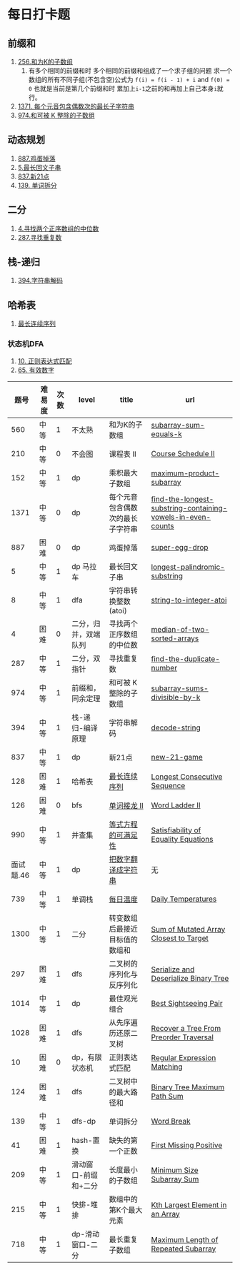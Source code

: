 # 每日打卡题

## 前缀和

1. [256.和为K的子数组](https://leetcode-cn.com/problems/subarray-sum-equals-k/)
   1. 有多个相同的前缀和时 多个相同的前缀和组成了一个求子组的问题 求一个数组的所有不同子组(不包含空)公式为 `f(i) = f(i - 1) + i` and `f(0) = 0` 也就是当前是第几个前缀和时 累加上`i-1`之前的和再加上自己本身`i`就行。
2. [1371. 每个元音包含偶数次的最长子字符串](https://leetcode-cn.com/problems/find-the-longest-substring-containing-vowels-in-even-counts/)
3. [974.和可被 K 整除的子数组](https://leetcode-cn.com/problems/subarray-sums-divisible-by-k/)

## 动态规划

1. [887.鸡蛋掉落](https://leetcode-cn.com/problems/super-egg-drop/)
2. [5.最长回文子串](https://leetcode-cn.com/problems/longest-palindromic-substring/)
3. [837.新21点](https://leetcode-cn.com/problems/new-21-game/)
4. [139. 单词拆分](https://leetcode-cn.com/problems/word-break/)

## 二分

1. [4.寻找两个正序数组的中位数](https://leetcode-cn.com/problems/median-of-two-sorted-arrays/)
2. [287.寻找重复数](https://leetcode-cn.com/problems/find-the-duplicate-number/)

## 栈-递归

1. [394.字符串解码](https://leetcode-cn.com/problems/decode-string/)

## 哈希表

1. [最长连续序列](https://leetcode-cn.com/problems/longest-consecutive-sequence/)

### 状态机DFA
1. [10. 正则表达式匹配](https://leetcode-cn.com/problems/regular-expression-matching/)
2. [65. 有效数字](https://leetcode-cn.com/problems/valid-number/)

题号 | 难易度 | 次数 | level | title | url
---|---|---|---|---|---
560 | 中等 |  1 | 不太熟 | 和为K的子数组 | [subarray-sum-equals-k](https://leetcode-cn.com/problems/subarray-sum-equals-k/)
210 | 中等 | 0 | 不会图 | 课程表 II | [Course Schedule II](https://leetcode-cn.com/problems/course-schedule-ii/)
152 | 中等 | 1 | dp | 乘积最大子数组 | [maximum-product-subarray](https://leetcode-cn.com/problems/maximum-product-subarray/)
1371 | 中等 | 0 | dp | 每个元音包含偶数次的最长子字符串 | [find-the-longest-substring-containing-vowels-in-even-counts](https://leetcode-cn.com/problems/find-the-longest-substring-containing-vowels-in-even-counts/)
887 | 困难 | 0 | dp | 鸡蛋掉落 | [super-egg-drop](https://leetcode-cn.com/problems/super-egg-drop/)
5 | 中等 | 1 | dp 马拉车 | 最长回文子串 | [longest-palindromic-substring](https://leetcode-cn.com/problems/longest-palindromic-substring/)
8 | 中等 | 1 | dfa | 字符串转换整数 (atoi) | [string-to-integer-atoi](https://leetcode-cn.com/problems/string-to-integer-atoi/)
4 | 困难 | 0 | 二分，归并，双端队列 | 寻找两个正序数组的中位数 | [median-of-two-sorted-arrays](https://leetcode-cn.com/problems/median-of-two-sorted-arrays/)
287 | 中等 | 1 | 二分，双指针 | 寻找重复数 | [find-the-duplicate-number](https://leetcode-cn.com/problems/find-the-duplicate-number/)
974 | 中等 | 1 | 前缀和，同余定理 | 和可被 K 整除的子数组 | [subarray-sums-divisible-by-k](https://leetcode-cn.com/problems/subarray-sums-divisible-by-k/)
394 | 中等 | 1 | 栈-递归-编译原理 | 字符串解码 | [decode-string](https://leetcode-cn.com/problems/decode-string/)
837 | 中等 | 1 | dp | 新21点 | [new-21-game](https://leetcode-cn.com/problems/new-21-game/)
128 | 困难 | 1 | 哈希表 | [最长连续序列](https://leetcode-cn.com/problems/longest-consecutive-sequence/) | [Longest Consecutive Sequence](https://leetcode-cn.com/problems/longest-consecutive-sequence/)
126 | 困难 | 0 | bfs | [单词接龙 II](https://leetcode-cn.com/problems/word-ladder-ii/) | [Word Ladder II](https://leetcode-cn.com/problems/word-ladder-ii/)
990 | 中等 | 1 | 并查集 | [等式方程的可满足性](https://leetcode-cn.com/problems/satisfiability-of-equality-equations/) | [Satisfiability of Equality Equations](https://leetcode-cn.com/problems/satisfiability-of-equality-equations/)
面试题.46 | 中等 | 1 | dp | [把数字翻译成字符串](https://leetcode-cn.com/problems/ba-shu-zi-fan-yi-cheng-zi-fu-chuan-lcof/) | 无
739 | 中等 | 1 | 单调栈 | [每日温度](https://leetcode-cn.com/problems/daily-temperatures/) | [Daily Temperatures](https://leetcode-cn.com/problems/daily-temperatures/)
1300 | 中等 | 1 | 二分 | 转变数组后最接近目标值的数组和 | [Sum of Mutated Array Closest to Target](https://leetcode-cn.com/problems/sum-of-mutated-array-closest-to-target/)
297 | 困难 | 1 | dfs | 二叉树的序列化与反序列化 | [Serialize and Deserialize Binary Tree](https://leetcode-cn.com/problems/serialize-and-deserialize-binary-tree/)
1014 | 中等 | 1 | dp | 最佳观光组合 | [Best Sightseeing Pair](https://leetcode-cn.com/problems/best-sightseeing-pair/)
1028 | 困难 | 1 | dfs | 从先序遍历还原二叉树 | [Recover a Tree From Preorder Traversal](https://leetcode-cn.com/problems/recover-a-tree-from-preorder-traversal/)
10 | 困难 | 0 | dp，有限状态机 | 正则表达式匹配 | [Regular Expression Matching](https://leetcode-cn.com/problems/regular-expression-matching/)
124 | 困难 | 1 | dfs | 二叉树中的最大路径和 | [Binary Tree Maximum Path Sum](https://leetcode-cn.com/problems/binary-tree-maximum-path-sum/)
139 | 中等 | 1 | dfs-dp| 单词拆分 | [Word Break](https://leetcode-cn.com/problems/word-break/)
41 | 困难 | 1 | hash-置换 | 缺失的第一个正数 | [First Missing Positive](https://leetcode-cn.com/problems/first-missing-positive/)
209 | 中等 | 1 | 滑动窗口-前缀和+二分 | 长度最小的子数组 | [Minimum Size Subarray Sum](https://leetcode-cn.com/problems/minimum-size-subarray-sum/)
215 | 中等 | 1 | 快排-堆排| 数组中的第K个最大元素 | [Kth Largest Element in an Array](https://leetcode-cn.com/problems/kth-largest-element-in-an-array/)
718 | 中等 | 1 | dp-滑动窗口-二分 | 最长重复子数组 | [Maximum Length of Repeated Subarray](https://leetcode-cn.com/problems/maximum-length-of-repeated-subarray/)